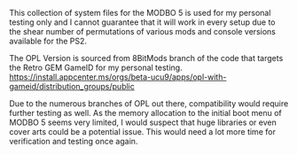 This collection of system files for the MODBO 5 is used for my personal testing only and I cannot guarantee that it will work in every setup due to the shear number of permutations of various mods and console versions available for the PS2.

The OPL Version is sourced from 8BitMods branch of the code that targets the Retro GEM GameID for my personal testing.
https://install.appcenter.ms/orgs/beta-ucu9/apps/opl-with-gameid/distribution_groups/public

Due to the numerous branches of OPL out there, compatibility would require further testing as well.
As the memory allocation to the initial boot menu of MODBO 5 seems very limited, I would suspect that huge libraries or even cover arts could be a potential issue. 
This would need a lot more time for verification and testing once again.
